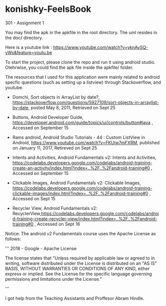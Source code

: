 # konishky-FeelsBook
301 - Assignment 1


You may find the apk in the apkfile in the root directory. The uml resides in the doc/ directory. 

Here is a youtube link : https://www.youtube.com/watch?v=yknAySQ-yWs&feature=youtu.be

To start the project, please clone the repo and run it using android studio. Otehrwise, you could find the apk file inside the apkfile/ folder. 

The resources that I used for this application were mainly related to android specfic questions (such as setting up a listview)
through Stackoverflow, and youtube. 

* Domchi, Sort objects in ArrayList by date?, https://stackoverflow.com/questions/5927109/sort-objects-in-arraylist-by-date, posted May 8, 2011, Retrieved on Sept 25

* Buttons, Android Developer Guide, https://developer.android.com/guide/topics/ui/controls/button#java , Accessed on September 15

* Rams android, Android Studio Tutorials - 44 : Custom ListView in Android, https://www.youtube.com/watch?v=FKUlw7mFXRM, published on January 11, 2017, Retireved on Sept 25

* Intents and Activities, Android Fundamentals v2: Intents and Activities, https://codelabs.developers.google.com/codelabs/android-training-create-an-activity/index.html?index=..%2F..%2Fandroid-training#0 , Accessed on September 15

* Clickable Images, Android Fundamentals v2: Clickable Images, https://codelabs.developers.google.com/codelabs/android-training-clickable-images/index.html?index=..%2F..%2Fandroid-training#0 , Accessed on Sept 15

* Recycler View, Android Fundamentals v2: RecyclerView,https://codelabs.developers.google.com/codelabs/android-training-create-recycler-view/index.html?index=..%2F..%2Fandroid-training#0 , Accessed on Sept 16

Notice: The android v2 Fundamentals course uses the Apache License as follows: 

'''
2018 - Google - Apache License 

 The license states that "Unless required by applicable law or agreed to in writing, software distributed under the License is distributed on an "AS IS" BASIS, WITHOUT WARRANTIES OR CONDITIONS OF ANY KIND, either express or implied. See the License for the specific language governing permissions and limitations under the License."
 
 
'''


I got help from the Teaching Assistants and Proffesor Abram Hindle. 



